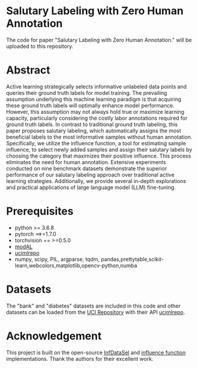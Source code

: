 # Salutary Labeling with Zero Human Annotation
The code for paper "Salutary Labeling with Zero Human Annotation." will be uploaded to this repository.

# Abstract
Active learning strategically selects informative unlabeled data points and queries their ground truth labels for model training. The prevailing assumption underlying this machine learning paradigm is that acquiring these ground truth labels will optimally enhance model performance. However, this assumption may not always hold true or maximize learning capacity, particularly considering the costly labor annotations required for ground truth labels. In contrast to traditional ground truth labeling, this paper proposes salutary labeling, which automatically assigns the most beneficial labels to the most informative samples without human annotation. Specifically, we utilize the influence function, a tool for estimating sample influence, to select newly added samples and assign their salutary labels by choosing the category that maximizes their positive influence. This process eliminates the need for human annotation. Extensive experiments conducted on nine benchmark datasets demonstrate the superior performance of our salutary labeling approach over traditional active learning strategies. Additionally, we provide several in-depth explorations and practical applications of large language model (LLM) fine-tuning.

# Prerequisites
- python >= 3.6.8
- pytorch ==>=1.7.0
- torchvision == >=0.5.0
- [modAL](https://github.com/modAL-python/modAL)
- [ucimlrepo](https://github.com/uci-ml-repo/ucimlrepo)
- numpy, scipy, PIL, argparse, tqdm, pandas,prettytable,scikit-learn,webcolors,matplotlib,opencv-python,numba

# Datasets
The "bank" and "diabetes" datasets are included in this code and other datasets can be loaded from the [UCI Repository](https://archive.ics.uci.edu/) with their API [ucimlrepo](https://github.com/uci-ml-repo/ucimlrepo).


# Acknowledgement
This project is built on the open-source [InfDataSel](https://github.com/anshuman23/InfDataSel) and [influence function](https://github.com/Cyrus9721/Characterizing_graph_influence) implementations. Thank the authors for their excellent work.

